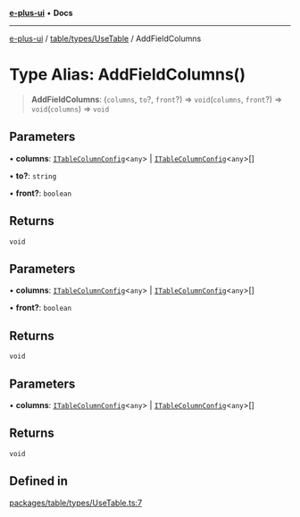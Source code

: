 [**e-plus-ui**](../../../../README.md) • **Docs**

***

[e-plus-ui](../../../../modules.md) / [table/types/UseTable](../README.md) / AddFieldColumns

# Type Alias: AddFieldColumns()

> **AddFieldColumns**: (`columns`, `to`?, `front`?) => `void`(`columns`, `front`?) => `void`(`columns`) => `void`

## Parameters

• **columns**: [`ITableColumnConfig`](../../../type/interfaces/ITableColumnConfig.md)\<`any`\> \| [`ITableColumnConfig`](../../../type/interfaces/ITableColumnConfig.md)\<`any`\>[]

• **to?**: `string`

• **front?**: `boolean`

## Returns

`void`

## Parameters

• **columns**: [`ITableColumnConfig`](../../../type/interfaces/ITableColumnConfig.md)\<`any`\> \| [`ITableColumnConfig`](../../../type/interfaces/ITableColumnConfig.md)\<`any`\>[]

• **front?**: `boolean`

## Returns

`void`

## Parameters

• **columns**: [`ITableColumnConfig`](../../../type/interfaces/ITableColumnConfig.md)\<`any`\> \| [`ITableColumnConfig`](../../../type/interfaces/ITableColumnConfig.md)\<`any`\>[]

## Returns

`void`

## Defined in

[packages/table/types/UseTable.ts:7](https://github.com/c-eqian/e-plus-ui/blob/583356870441cbe8e3c917dfd7ad56ce5ac6f88a/packages/table/types/UseTable.ts#L7)
